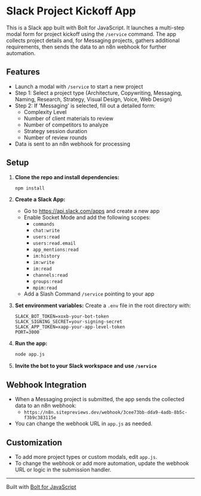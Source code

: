 # Slack Project Kickoff App

This is a Slack app built with Bolt for JavaScript. It launches a multi-step modal form for project kickoff using the `/service` command. The app collects project details and, for Messaging projects, gathers additional requirements, then sends the data to an n8n webhook for further automation.

## Features
- Launch a modal with `/service` to start a new project
- Step 1: Select a project type (Architecture, Copywriting, Messaging, Naming, Research, Strategy, Visual Design, Voice, Web Design)
- Step 2: If 'Messaging' is selected, fill out a detailed form:
  - Complexity Level
  - Number of client materials to review
  - Number of competitors to analyze
  - Strategy session duration
  - Number of review rounds
- Data is sent to an n8n webhook for processing

## Setup

1. **Clone the repo and install dependencies:**
   ```bash
   npm install
   ```

2. **Create a Slack App:**
   - Go to https://api.slack.com/apps and create a new app
   - Enable Socket Mode and add the following scopes:
     - `commands`
     - `chat:write`
     - `users:read`
     - `users:read.email`
     - `app_mentions:read`
     - `im:history`
     - `im:write`
     - `im:read`
     - `channels:read`
     - `groups:read`
     - `mpim:read`
   - Add a Slash Command `/service` pointing to your app

3. **Set environment variables:**
   Create a `.env` file in the root directory with:
   ```env
   SLACK_BOT_TOKEN=xoxb-your-bot-token
   SLACK_SIGNING_SECRET=your-signing-secret
   SLACK_APP_TOKEN=xapp-your-app-level-token
   PORT=3000
   ```

4. **Run the app:**
   ```bash
   node app.js
   ```

5. **Invite the bot to your Slack workspace and use `/service`**

## Webhook Integration
- When a Messaging project is submitted, the app sends the collected data to an n8n webhook:
  - `https://n8n.sitepreviews.dev/webhook/3cee73bb-dda9-4adb-8b5c-f3b9c383115e`
- You can change the webhook URL in `app.js` as needed.

## Customization
- To add more project types or custom modals, edit `app.js`.
- To change the webhook or add more automation, update the webhook URL or logic in the submission handler.

---
Built with [Bolt for JavaScript](https://slack.dev/bolt-js/) 
